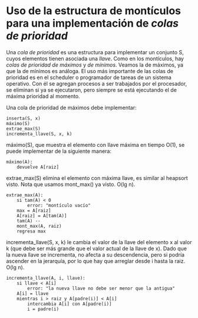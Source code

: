 # Uso de la estructura de montículos para una implementación de *colas de prioridad*

Una *cola de prioridad* es una estructura para implementar un conjunto S, cuyos elementos tienen asociada una *llave*.
Como en los montículos, hay *colas de prioridad de máximos* y *de mínimos*.
Veamos la de máximos, ya que la de mínimos es análoga.
El uso más importante de las colas de prioridad es en el scheduler o programador de tareas de un sistema operativo.
Con él se agregan procesos a ser trabajados por el procesador, se eliminan si ya se ejecutaron, pero siempre se está
ejecutando el de máxima prioridad al momento.

Una cola de prioridad de máximos debe implementar:

    inserta(S, x)
    máximo(S)
    extrae_max(S)
    incrementa_llave(S, x, k)

máximo(S), que muestra el elemento con llave máxima en tiempo O(1), se puede implementar de la siguiente manera:

    máximo(A):
        devuelve A[raiz]

extrae_max(S) elimina el elemento con máxima llave, es similar al heapsort visto. Nota que usamos mont_max() ya visto. O(lg n).

    extrae_max(A):
        si tam(A) < 0
            error: "montículo vacío"
        max = A[raiz]
        A[raiz] = A[tam(A)]
        tam(A) --
        mont_max(A, raiz)
        regresa max

incrementa_llave(S, x, k) le cambia el valor de la llave del elemento x al valor k (que debe ser más grande que el valor actual de la llave de x).
Dado que la nueva llave se incrementa, no afecta a su descendencia, pero si podría ascender en la jerarquía, por lo que hay que arreglar desde i hasta la raiz.
O(lg n).

    incrementa_llave(A, i, llave):
        si llave < A[i]
            error: "la nueva llave no debe ser menor que la antigua"
        A[i] = llave
        mientras i > raiz y A[padre(i)] < A[i]
            intercambia A[i] con A[padre(i)]
            i = padre(i)

